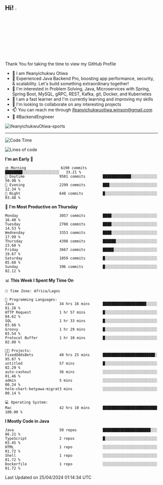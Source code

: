 <!-- BLOG-POST-LIST:START --><!-- BLOG-POST-LIST:END -->

## Hi! <img src="https://media.giphy.com/media/hvRJCLFzcasrR4ia7z/giphy.gif" width="4%"> 

Thank You for taking the time to view my GitHub Profile

- 👋 I am Ifeanyichukwu Otiwa
- 🚀 Experienced Java Backend Pro, boosting app performance, security, & scalability. Let's build something extraordinary together!
- 👀 I'm interested in Problem Solving, Java, Microservices with Spring, Spring Boot, MySQL, gRPC, REST, Kafka, git, Docker, and Kubernetes
- 🌱 I am a fast learner and I'm currently learning and improving my skills
- 💞️ I'm looking to collaborate on any interesting projects
- 📫 You can reach me through ifeanyichukwuotiwa.winson@gmail.com
- 🚀 #BackendEngineer

<p align="left" marginTop="10px"> <img src="https://komarev.com/ghpvc/?username=ifeanyichukwuOtiwa-sports&label=Profile%20views&color=0e75b6&style=for-the-badge" alt="ifeanyichukwuOtiwa-sports" /> </p>

***

<!--START_SECTION:waka-->
![Code Time](http://img.shields.io/badge/Code%20Time-2%2C444%20hrs%2037%20mins-blue)

![Lines of code](https://img.shields.io/badge/From%20Hello%20World%20I%27ve%20Written-5.0%20million%20lines%20of%20code-blue)

**I'm an Early 🐤** 

```text
🌞 Morning                6190 commits        ████████░░░░░░░░░░░░░░░░░   33.21 % 
🌆 Daytime                9501 commits        █████████████░░░░░░░░░░░░   50.98 % 
🌃 Evening                2299 commits        ███░░░░░░░░░░░░░░░░░░░░░░   12.34 % 
🌙 Night                  648 commits         █░░░░░░░░░░░░░░░░░░░░░░░░   03.48 % 
```
📅 **I'm Most Productive on Thursday** 

```text
Monday                   3057 commits        ████░░░░░░░░░░░░░░░░░░░░░   16.40 % 
Tuesday                  2708 commits        ████░░░░░░░░░░░░░░░░░░░░░   14.53 % 
Wednesday                3353 commits        ████░░░░░░░░░░░░░░░░░░░░░   17.99 % 
Thursday                 4398 commits        ██████░░░░░░░░░░░░░░░░░░░   23.60 % 
Friday                   3667 commits        █████░░░░░░░░░░░░░░░░░░░░   19.67 % 
Saturday                 1059 commits        █░░░░░░░░░░░░░░░░░░░░░░░░   05.68 % 
Sunday                   396 commits         █░░░░░░░░░░░░░░░░░░░░░░░░   02.12 % 
```


📊 **This Week I Spent My Time On** 

```text
🕑︎ Time Zone: Africa/Lagos

💬 Programming Languages: 
Java                     34 hrs 16 mins      ████████████████████░░░░░   81.28 % 
HTTP Request             1 hr 57 mins        █░░░░░░░░░░░░░░░░░░░░░░░░   04.62 % 
SQL                      1 hr 33 mins        █░░░░░░░░░░░░░░░░░░░░░░░░   03.68 % 
Groovy                   1 hr 29 mins        █░░░░░░░░░░░░░░░░░░░░░░░░   03.54 % 
Protocol Buffer          1 hr 10 mins        █░░░░░░░░░░░░░░░░░░░░░░░░   02.80 % 

🐱‍💻 Projects: 
FixedOddsBets            40 hrs 25 mins      ████████████████████████░   95.87 % 
untitled                 57 mins             █░░░░░░░░░░░░░░░░░░░░░░░░   02.29 % 
auto-cashout             36 mins             ░░░░░░░░░░░░░░░░░░░░░░░░░   01.46 % 
admin                    5 mins              ░░░░░░░░░░░░░░░░░░░░░░░░░   00.24 % 
helm-chart-betpawa-migrat3 mins              ░░░░░░░░░░░░░░░░░░░░░░░░░   00.14 % 

💻 Operating System: 
Mac                      42 hrs 10 mins      █████████████████████████   100.00 % 
```

**I Mostly Code in Java** 

```text
Java                     50 repos            ██████████████████████░░░   86.21 % 
TypeScript               2 repos             █░░░░░░░░░░░░░░░░░░░░░░░░   03.45 % 
HTML                     1 repo              ░░░░░░░░░░░░░░░░░░░░░░░░░   01.72 % 
Shell                    1 repo              ░░░░░░░░░░░░░░░░░░░░░░░░░   01.72 % 
Dockerfile               1 repo              ░░░░░░░░░░░░░░░░░░░░░░░░░   01.72 % 
```




 Last Updated on 25/04/2024 01:14:34 UTC
<!--END_SECTION:waka-->

<!--
<p align="center">
![trophy](https://github-profile-trophy.vercel.app/?username=ifeanyichukwuOtiwa-sports&theme=onedark) (https://github.com/ryo-ma/github-profile-trophy)
</p>
-->

<!---
ifeanyi-otiwa/ifeanyi-otiwa is a ✨ special ✨ repository because its `README.md` (this file) appears on your GitHub profile.
You can click the Preview link to take a look at your changes.
--->
